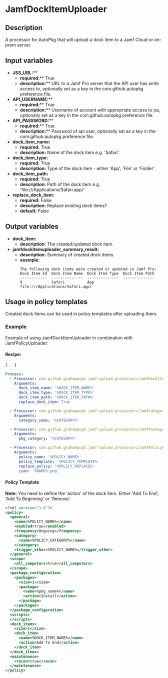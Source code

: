 # JamfDockItemUploader

## Description

A processor for AutoPkg that will upload a dock item to a Jamf Cloud or on-prem server.

## Input variables

- **JSS_URL:****
  - **required:**** True
  - **description:**** URL to a Jamf Pro server that the API user has write access to, optionally set as a key in the com.github.autopkg preference file.
- **API_USERNAME:****
  - **required:**** True
  - **description:**** Username of account with appropriate access to jss, optionally set as a key in the com.github.autopkg preference file.
- **API_PASSWORD:****
  - **required:**** True
  - **description:**** Password of api user, optionally set as a key in the com.github.autopkg preference file.
- **dock_item_name:**
  - **required:** True
  - **description:** Name of the dock item e.g. 'Safari'.
- **dock_item_type:**
  - **required:** True
  - **description:** Type of the dock item - either 'App', 'File' or 'Folder'.
- **dock_item_path:**
  - **required:** True
  - **description:** Path of the dock item e.g. 'file:///Applications/Safari.app/'
- **replace_dock_item:**
  - **required:** False
  - **description:** Replace existing dock items?
  - **default:** False

## Output variables

- **dock_item:**
  - **description:** The created/updated dock item.
- **jamfdockitemuploader_summary_result:**
  - **description:** Summary of created dock items.
  - **example:**
    ```
    The following dock items were created or updated in Jamf Pro:
    Dock Item Id  Dock Item Name  Dock Item Type  Dock Item Path
    ------------  --------------  --------------  --------------
    9             Safari          App             file:///Applications/Safari.app/
    ```

## Usage in policy templates

Created dock items can be used in policy templates after uploading them.

### Example

Example of using JamfDockItemUploader in combination with JamfPolicyUploader:

#### Recipe:
```yaml
[...]

Process:
  - Processor: com.github.grahampugh.jamf-upload.processors/JamfDockItemUploader
    Arguments:
      dock_item_name: '%DOCK_ITEM_NAME%'
      dock_item_type: '%DOCK_ITEM_TYPE%'
      dock_item_path: '%DOCK_ITEM_PATH%'
      replace_dock_item: True

  - Processor: com.github.grahampugh.jamf-upload.processors/JamfCategoryUploader
    Arguments:
      category_name: '%CATEGORY%'

  - Processor: com.github.grahampugh.jamf-upload.processors/JamfPackageUploader
    Arguments:
      pkg_category: '%CATEGORY%'

  - Processor: com.github.grahampugh.jamf-upload.processors/JamfPolicyUploader
    Arguments:
      policy_name: '%POLICY_NAME%'
      policy_template: '%POLICY_TEMPLATE%'
      replace_policy: '%POLICY_REPLACE%'
      icon: '%NAME%.png'
```

#### Policy Template

**Note:** You need to define the 'action' of the dock item. Either 'Add To End', 'Add To Beginning' or 'Remove'.

```xml
<?xml version="1.0"?>
<policy>
  <general>
    <name>%POLICY_NAME%</name>
    <enabled>true</enabled>
    <frequency>Ongoing</frequency>
    <category>
      <name>%POLICY_CATEGORY%</name>
    </category>
    <trigger_other>%POLICY_NAME%</trigger_other>
  </general>
  <scope>
    <all_computers>true</all_computers>
  </scope>
  <package_configuration>
    <packages>
      <size>1</size>
      <package>
        <name>%pkg_name%</name>
        <action>Install</action>
      </package>
    </packages>
  </package_configuration>
  <scripts>
  </scripts>
  <dock_items>
    <size>1</size>
    <dock_item>
      <name>%DOCK_ITEM_NAME%</name>
      <action>Add To End</action>
    </dock_item>
  </dock_items>
  <maintenance>
    <recon>true</recon>
  </maintenance>
</policy>
```
